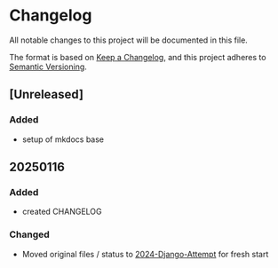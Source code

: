 # Changelog

All notable changes to this project will be documented in this file.

The format is based on [Keep a Changelog](https://keepachangelog.com/en/1.1.0/),
and this project adheres to [Semantic Versioning](https://semver.org/spec/v2.0.0.html).

## [Unreleased]

### Added

- setup of mkdocs base

## 20250116

### Added

- created CHANGELOG

### Changed

- Moved original files / status to [2024-Django-Attempt](/2024-Django-Attempt/) for fresh start